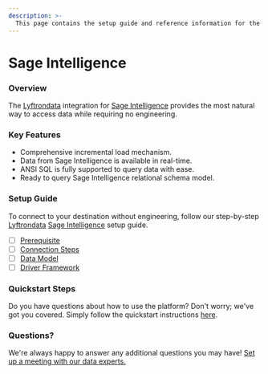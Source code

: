 ```yaml
---
description: >-
  This page contains the setup guide and reference information for the Sage Intelligence source connector.
---
```


# Sage Intelligence

### Overview

The [Lyftrondata](https://www.lyftrondata.com/) integration for [Sage Intelligence](None) provides the most natural way to access data while requiring no engineering.

### Key Features

* Comprehensive incremental load mechanism.
* Data from Sage Intelligence is available in real-time.&#x20;
* ANSI SQL is fully supported to query data with ease.
* Ready to query Sage Intelligence relational schema model.

### Setup Guide

To connect to your destination without engineering, follow our step-by-step [Lyftrondata](https://www.lyftrondata.com/)  [Sage Intelligence](None) setup guide.

* [ ] [Prerequisite](prerequisite.md)
* [ ] [Connection Steps](connection-steps.md)
* [ ] [Data Model](data-model/erd.md)
* [ ] [Driver Framework](driver-framework/)

### Quickstart Steps

Do you have questions about how to use the platform? Don't worry; we've got you covered. Simply follow the quickstart instructions [here](../README.md).

### Questions? <a href="#questions" id="questions"></a>

We're always happy to answer any additional questions you may have! [Set up a meeting with our data experts.](https://www.lyftrondata.com/book-a-meeting/)

